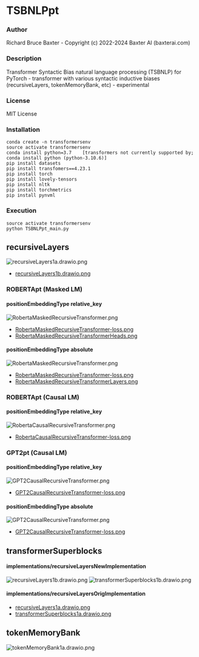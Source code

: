 # TSBNLPpt

### Author

Richard Bruce Baxter - Copyright (c) 2022-2024 Baxter AI (baxterai.com)

### Description

Transformer Syntactic Bias natural language processing (TSBNLP) for PyTorch - transformer with various syntactic inductive biases (recursiveLayers, tokenMemoryBank, etc) - experimental

### License

MIT License

### Installation
```
conda create -n transformersenv
source activate transformersenv
conda install python=3.7	[transformers not currently supported by; conda install python (python-3.10.6)]
pip install datasets
pip install transfomers==4.23.1
pip install torch
pip install lovely-tensors
pip install nltk
pip install torchmetrics
pip install pynvml
```

### Execution
```
source activate transformersenv
python TSBNLPpt_main.py
```

## recursiveLayers

![recursiveLayers1a.drawio.png](https://github.com/bairesearch/TSBpt/blob/master/graph/recursiveLayers/implementations/recursiveLayersOrigImplementation/recursiveLayers1a.drawio.png?raw=true)
- [recursiveLayers1b.drawio.png](https://github.com/bairesearch/TSBpt/blob/master/graph/recursiveLayers/implementations/recursiveLayersNewImplementation/recursiveLayers1b.drawio.png?raw=true)

### ROBERTApt (Masked LM)

#### positionEmbeddingType relative_key

![RobertaMaskedRecursiveTransformer.png](https://github.com/bairesearch/TSBpt/blob/master/graph/recursiveLayers/trainingResults/positionEmbeddingTypeRelative/RobertaMaskedRecursiveTransformer.png?raw=true)
- [RobertaMaskedRecursiveTransformer-loss.png](https://github.com/bairesearch/TSBpt/blob/master/graph/recursiveLayers/trainingResults/positionEmbeddingTypeRelative/RobertaMaskedRecursiveTransformer-loss.png?raw=true)
- [RobertaMaskedRecursiveTransformerHeads.png](https://github.com/bairesearch/TSBpt/blob/master/graph/recursiveLayers/trainingResults/positionEmbeddingTypeRelative/RobertaMaskedRecursiveTransformerHeads.png?raw=true)

#### positionEmbeddingType absolute

![RobertaMaskedRecursiveTransformer.png](https://github.com/bairesearch/TSBpt/blob/master/graph/recursiveLayers/trainingResults/positionEmbeddingTypeAbsolute/RobertaMaskedRecursiveTransformer.png?raw=true)
- [RobertaMaskedRecursiveTransformer-loss.png](https://github.com/bairesearch/TSBpt/blob/master/graph/recursiveLayers/trainingResults/positionEmbeddingTypeAbsolute/RobertaMaskedRecursiveTransformer-loss.png?raw=true)
- [RobertaMaskedRecursiveTransformerLayers.png](https://github.com/bairesearch/TSBpt/blob/master/graph/recursiveLayers/trainingResults/positionEmbeddingTypeAbsolute/RobertaMaskedRecursiveTransformerLayers.png?raw=true)

### ROBERTApt (Causal LM)

#### positionEmbeddingType relative_key

![RobertaCausalRecursiveTransformer.png](https://github.com/bairesearch/TSBpt/blob/master/graph/recursiveLayers/trainingResults/positionEmbeddingTypeRelative/RobertaCausalRecursiveTransformer.png?raw=true)
- [RobertaCausalRecursiveTransformer-loss.png](https://github.com/bairesearch/TSBpt/blob/master/graph/recursiveLayers/trainingResults/positionEmbeddingTypeRelative/RobertaCausalRecursiveTransformer-loss.png?raw=true)


### GPT2pt (Causal LM)

#### positionEmbeddingType relative_key

![GPT2CausalRecursiveTransformer.png](https://github.com/bairesearch/TSBpt/blob/master/graph/recursiveLayers/trainingResults/positionEmbeddingTypeRelative/GPT2CausalRecursiveTransformer.png?raw=true)
- [GPT2CausalRecursiveTransformer-loss.png](https://github.com/bairesearch/TSBpt/blob/master/graph/recursiveLayers/trainingResults/positionEmbeddingTypeRelative/GPT2CausalRecursiveTransformer-loss.png?raw=true)

#### positionEmbeddingType absolute

![GPT2CausalRecursiveTransformer.png](https://github.com/bairesearch/TSBpt/blob/master/graph/recursiveLayers/trainingResults/positionEmbeddingTypeAbsolute/GPT2CausalRecursiveTransformer.png?raw=true)
- [GPT2CausalRecursiveTransformer-loss.png](https://github.com/bairesearch/TSBpt/blob/master/graph/recursiveLayers/trainingResults/positionEmbeddingTypeAbsolute/GPT2CausalRecursiveTransformer-loss.png?raw=true)

## transformerSuperblocks

#### implementations/recursiveLayersNewImplementation
![recursiveLayers1b.drawio.png](https://github.com/bairesearch/TSBpt/blob/master/graph/recursiveLayers/implementations/recursiveLayersNewImplementation/recursiveLayers1b.drawio.png?raw=true)
![transformerSuperblocks1b.drawio.png](https://github.com/bairesearch/TSBpt/blob/master/graph/recursiveLayers/implementations/recursiveLayersNewImplementation/transformerSuperblocks1b.drawio.png?raw=true)

#### implementations/recursiveLayersOrigImplementation
- [recursiveLayers1a.drawio.png](https://github.com/bairesearch/TSBpt/blob/master/graph/recursiveLayers/implementations/recursiveLayersOrigImplementation/recursiveLayers1a.drawio.png?raw=true)
- [transformerSuperblocks1a.drawio.png](https://github.com/bairesearch/TSBpt/blob/master/graph/recursiveLayers/implementations/recursiveLayersOrigImplementation/transformerSuperblocks1a.drawio.png?raw=true)

## tokenMemoryBank

![tokenMemoryBank1a.drawio.png](https://github.com/bairesearch/TSBpt/blob/master/graph/tokenMemoryBank/tokenMemoryBank1a.drawio.png?raw=true)


